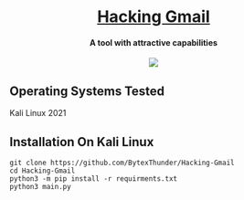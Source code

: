 <h1 align="center">
  <a href="https://github.com/BytexThunder/Hacking-Gmail">Hacking Gmail</a>
  
</h1>

<h4 align="center">A tool with attractive capabilities</h4>

<p align="center">
  <a href="http://python.org">
    <img src="https://img.shields.io/badge/python-v3-blue">
  </a>

## Operating Systems Tested
Kali Linux 2021

## Installation On Kali Linux

```
git clone https://github.com/BytexThunder/Hacking-Gmail 
cd Hacking-Gmail
python3 -m pip install -r requirments.txt
python3 main.py 
```
